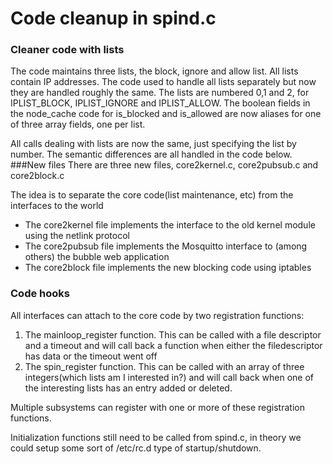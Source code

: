 # Code cleanup in spind.c

### Cleaner code with lists
The code maintains three lists, the block, ignore and allow list. All lists contain IP addresses. The code used to handle all lists separately but now they are handled roughly the same. The lists are numbered 0,1 and 2, for IPLIST_BLOCK, IPLIST_IGNORE and IPLIST_ALLOW. The boolean fields in the node_cache code for is_blocked and is_allowed are now aliases for one of three array fields, one per list.

All calls dealing with lists are now the same, just specifying the list by number. The semantic differences are all handled in the code below.
###New files
There are three new files, core2kernel.c, core2pubsub.c and core2block.c

The idea is to separate the core code(list maintenance, etc) from the interfaces to the world
- The core2kernel file implements the interface to the old kernel module using the netlink protocol
- The core2pubsub file implements the Mosquitto interface to (among others) the bubble web application
- The core2block file implements the new blocking code using iptables

### Code hooks
All interfaces can attach to the core code by two registration functions:

1. The mainloop_register function. This can be called with a file descriptor and a timeout and will call back a function when either the filedescriptor has data or the timeout went off
2. The spin_register function. This can be called with an array of three integers(which lists am I interested in?) and will call back when one of the interesting lists has an entry added or deleted.

Multiple subsystems can register with one or more of these registration functions.

Initialization functions still need to be called from spind.c, in theory we could setup some sort of /etc/rc.d type of startup/shutdown.

